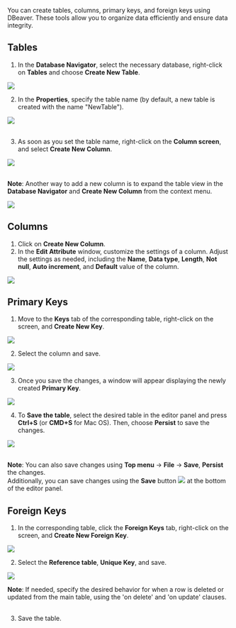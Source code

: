 
You can create tables, columns, primary keys, and foreign keys using DBeaver. These tools allow you to organize data efficiently and ensure data integrity.  


## Tables
1. In the **Database Navigator**, select the necessary database, right-click on **Tables** and choose **Create New Table**.  

![](images/tutorial_images/1_CreateNewTable.png)</br>

2. In the **Properties**, specify the table name (by default, a new table is created with the name "NewTable").  

![](images/tutorial_images/2_NewTable_NoData.png)</br></br>

3. As soon as you set the table name, right-click on the **Column screen**, and select **Create New Column**.  

![](images/tutorial_images/4_RightClick_CreateNewColumn.png)</br></br>

**Note**: Another way to add a new column is to expand the table view in the **Database Navigator** and **Create New Column** from the context menu.  

![](images/tutorial_images/4a_ExpandTable_CreateNewColumn.png)  


## Columns
1. Click on **Create New Column**.
2. In the **Edit Attribute** window, customize the settings of a column. Adjust the settings as needed, including the **Name**, **Data type**, **Length**, **Not null**, **Auto increment**, and **Default** value of the column.

![](images/tutorial_images/5_ColumnEdit.png)  

## Primary Keys
1. Move to the **Keys** tab of the corresponding table, right-click on the screen, and **Create New Key**.  

![](images/tutorial_images/8_NewConstraint.png)  


2. Select the column and save.  

![](images/tutorial_images/9_PrimaryKey.png)  

3. Once you save the changes, a window will appear displaying the newly created **Primary Key**.  

![](images/tutorial_images/10a_TableAfterSaving.png)  


4. To **Save the table**, select the desired table in the editor panel and press **Ctrl+S** (or **CMD+S** for Mac OS). Then, choose **Persist** to save the changes.  

![](images/tutorial_images/10_Table_Save.png)</br></br>

**Note**: You can also save changes using **Top menu** -> **File** -> **Save**, **Persist** the changes. </br> Additionally, you can save changes using the **Save** button ![](images/tutorial_images/10b_SaveButton.png) at the bottom of the editor panel.

## Foreign Keys
1. In the corresponding table, click the **Foreign Keys** tab, right-click on the screen, and **Create New Foreign Key**.  
  
![](images/tutorial_images/11_CreateNewForeignKey.png)  

2. Select the **Reference table**, **Unique Key**, and save.  

![](images/tutorial_images/11a_ForeignKey.png)  

**Note**: If needed, specify the desired behavior for when a row is deleted or updated from the main table, using the 'on delete' and 'on update' clauses.</br></br>

3. Save the table.